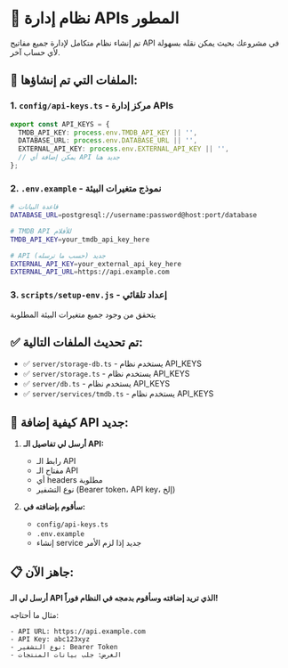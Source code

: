 # 🔧 نظام إدارة APIs المطور

تم إنشاء نظام متكامل لإدارة جميع مفاتيح API في مشروعك بحيث يمكن نقله بسهولة لأي حساب آخر.

## 📁 الملفات التي تم إنشاؤها:

### 1. `config/api-keys.ts` - مركز إدارة APIs
```typescript
export const API_KEYS = {
  TMDB_API_KEY: process.env.TMDB_API_KEY || '',
  DATABASE_URL: process.env.DATABASE_URL || '',
  EXTERNAL_API_KEY: process.env.EXTERNAL_API_KEY || '',
  // يمكن إضافة أي API جديد هنا
};
```

### 2. `.env.example` - نموذج متغيرات البيئة
```bash
# قاعدة البيانات
DATABASE_URL=postgresql://username:password@host:port/database

# TMDB API للأفلام
TMDB_API_KEY=your_tmdb_api_key_here

# API جديد (حسب ما ترسله)
EXTERNAL_API_KEY=your_external_api_key_here
EXTERNAL_API_URL=https://api.example.com
```

### 3. `scripts/setup-env.js` - إعداد تلقائي
يتحقق من وجود جميع متغيرات البيئة المطلوبة

## ✅ تم تحديث الملفات التالية:

- ✅ `server/storage-db.ts` - يستخدم نظام API_KEYS
- ✅ `server/storage.ts` - يستخدم نظام API_KEYS  
- ✅ `server/db.ts` - يستخدم نظام API_KEYS
- ✅ `server/services/tmdb.ts` - يستخدم نظام API_KEYS

## 🚀 كيفية إضافة API جديد:

1. **أرسل لي تفاصيل الـ API:**
   - رابط الـ API
   - مفتاح الـ API
   - أي headers مطلوبة
   - نوع التشفير (Bearer token، API key، إلخ)

2. **سأقوم بإضافته في:**
   - `config/api-keys.ts`
   - `.env.example`
   - إنشاء service جديد إذا لزم الأمر

## 📋 جاهز الآن:

**أرسل لي الـ API الذي تريد إضافته وسأقوم بدمجه في النظام فوراً!**

مثال ما أحتاجه:
```
- API URL: https://api.example.com
- API Key: abc123xyz
- نوع التشفير: Bearer Token
- الغرض: جلب بيانات المنتجات
```